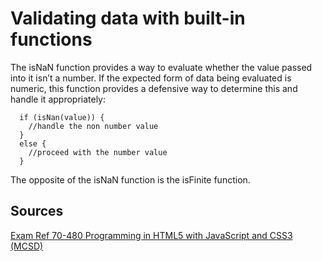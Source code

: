 # Validating data with built-in functions

The isNaN function provides a way to evaluate whether the value passed into it isn’t a
number. If the expected form of data being evaluated is numeric, this function provides a defensive
way to determine this and handle it appropriately:

```
  if (isNan(value)) {
    //handle the non number value
  }
  else {
    //proceed with the number value
  }
```

The opposite of the isNaN function is the isFinite function.

## Sources

[Exam Ref 70-480 Programming in HTML5 with JavaScript and CSS3 (MCSD)](https://www.microsoft.com/en-us/p/exam-ref-70-480-programming-in-html5-with-javascript-and-css3-mcsd/fgqpf3h0qll7?activetab=pivot%3aoverviewtab)